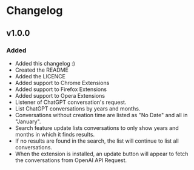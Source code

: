 # Changelog

## v1.0.0

### Added
- Added this changelog :)
- Created the README
- Added the LICENCE
- Added support to Chrome Extensions
- Added support to Firefox Extensions
- Added support to Opera Extensions
- Listener of ChatGPT conversation's request.
- List ChatGPT conversations by years and months.
- Conversations without creation time are listed as "No Date" and all in "January".
- Search feature update lists conversations to only show years and months in which it finds results.
- If no results are found in the search, the list will continue to list all conversations.
- When the extension is installed, an update button will appear to fetch the conversations from OpenAI API Request.
